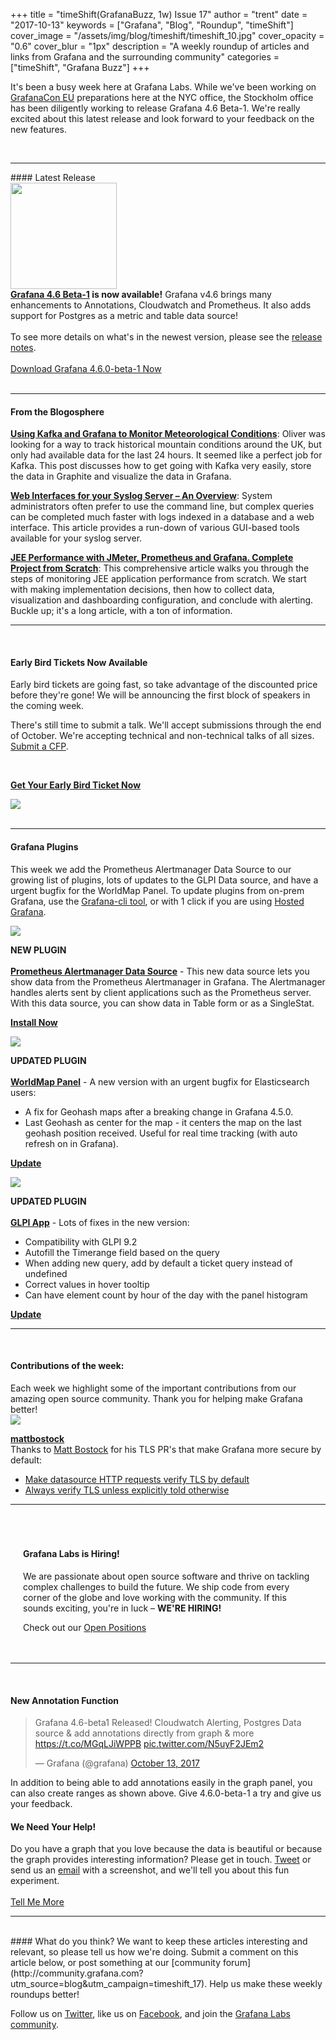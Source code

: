 +++
title = "timeShift(GrafanaBuzz, 1w) Issue 17"
author = "trent"
date = "2017-10-13"
keywords = ["Grafana", "Blog", "Roundup", "timeShift"]
cover_image = "/assets/img/blog/timeshift/timeshift_10.jpg"
cover_opacity = "0.6"
cover_blur = "1px"
description = "A weekly roundup of articles and links from Grafana and the surrounding community"
categories = ["timeShift", "Grafana Buzz"]
+++

<div class="row row--no-gutters">
	<div class="col col--sm-12">
		<p>It's been a busy week here at Grafana Labs. While we've been working on <a href="https://ti.to/grafanacon/grafanacon-eu/with/e1i8kk09ih8" target="_blank">GrafanaCon EU</a> preparations here at the NYC office, the Stockholm office has been diligently working to release Grafana 4.6 Beta-1. We're really excited about this latest release and look forward to your feedback on the new features.</p>
	</div>
</div>

<br />
<hr />
#### Latest Release

<div class="row row--no-gutters blog-plugin-grid">
	<div class="col col--sm-3">
		<img src="/assets/img/blog/timeshift/grafana_release_icon.png" width="170" />
	</div>
	<div class="col col--sm-9">
		<strong><a href="https://grafana.com/grafana/download?utm_source=blog&utm_campaign=timeshift_14" target="_blank">Grafana 4.6 Beta-1</a> is now available!</strong> Grafana v4.6 brings many enhancements to Annotations, Cloudwatch and Prometheus. It also adds support for Postgres as a metric and table data source!
		<br /><br />
		To see more details on what's in the newest version, please see the <a href="https://community.grafana.com/t/release-notes-v4-6-x/3179?utm_source=blog&utm_campaign=timeshift_17" target="_blank">release notes</a>.
		<br /><br />
		<a href="https://grafana.com/grafana/download?utm_source=blog&utm_campaign=timeshift_17" target="_blank" class="btn btn--primary">Download Grafana 4.6.0-beta-1 Now</a>
	</div>
</div>


<br />
<hr />


#### From the Blogosphere
[**Using Kafka and Grafana to Monitor Meteorological Conditions**](http://blog.scottlogic.com/2017/10/13/MetOfficeKafka.html): Oliver was looking for a way to track historical mountain conditions around the UK, but only had available data for the last 24 hours. It seemed like a perfect job for Kafka. This post discusses how to get going with Kafka very easily, store the data in Graphite and visualize the data in Grafana.

[**Web Interfaces for your Syslog Server – An Overview**](https://www.balabit.com/blog/web-interfaces-for-your-syslog-server-an-overview/): System administrators often prefer to use the command line, but complex queries can be completed much faster with logs indexed in a database and a web interface. This article provides a run-down of various GUI-based tools available for your syslog server.

[**JEE Performance with JMeter, Prometheus and Grafana. Complete Project from Scratch**](http://highcohesionloosecoupling.com/index.php/2017/10/08/jee-performance-jmeter-prometheus-grafana-complete-project-scratch/): This comprehensive article walks you through the steps of monitoring JEE application performance from scratch. We start with making implementation decisions, then how to collect data, visualization and dashboarding configuration, and conclude with alerting. Buckle up; it's a long article, with a ton of information.

<hr />
<br />

<div class="row row--md-gutters blog-plugin-grid">
	<div class="col col--sm-10 blog-plugin-grid__item">
		<h4>Early Bird Tickets Now Available</h4>
		<p>
			Early bird tickets are going fast, so take advantage of the discounted price before they're gone! We will be announcing the first block of speakers in the coming week.
		</p>
		<p>
			There's still time to submit a talk. We'll accept submissions through the end of October. We're accepting technical and non-technical talks of all sizes. <a href="http://grafana.com/grafanacon-cfp?utm_source=blog&utm_campaign=timeshift_17" target="_blank">Submit a CFP</a>.
		</p>
		<br />
		<p>
			<a class="btn btn--grafanacon" href="https://ti.to/grafanacon/grafanacon-eu/with/e1i8kk09ih8" target="_blank"><strong>Get Your Early Bird Ticket Now</strong></a>
		</p>
	</div>
	<div class="col col--sm-2 blog-plugin-grid__item">
		<img style="border-radius: 0;" src="/assets/img/blog/timeshift/grafanacon_eu_announcement.png" />
	</div>
</div>

<br />
<hr />

#### Grafana Plugins
This week we add the Prometheus Alertmanager Data Source to our growing list of plugins, lots of updates to the GLPI Data source, and have a urgent bugfix for the WorldMap Panel. To update plugins from on-prem Grafana, use the <a href="http://docs.grafana.org/administration/cli/#grafana-cli?utm_source=blog&utm_campaign=timeshift_16" target="_blank">Grafana-cli tool</a>, or with 1 click if you are using <a href="https://grafana.com/cloud/grafana?utm_source=blog&utm_campaign=timeshift_16" target="_blank">Hosted Grafana</a>. 


<div class="blog-plugin">
	<div class="row row--md-gutters blog-plugin-grid">
		<div class="col col--sm-2 blog-plugin-grid__item">
			<img style="border-radius: 0;" src="https://grafana.com/api/plugins/prometheus/versions/0.0.1/logos/large" />
		</div>
		<div class="col col--sm-10 blog-plugin-grid__item">
			<p>
				<div class="new-plugin-tag"><strong>NEW PLUGIN</strong></div><br/>
				<strong><a href="https://grafana.com/plugins/camptocamp-prometheus-alertmanager-datasource?utm_source=blog&utm_campaign=timeshift_17" target="_blank">Prometheus Alertmanager Data Source</a></strong> - This new data source lets you show data from the Prometheus Alertmanager in Grafana. The Alertmanager handles alerts sent by client applications such as the Prometheus server. With this data source, you can show data in Table form or as a SingleStat.
			</p>
			<p>
				<a class="btn btn-outline btn-small" href="https://grafana.com/plugins/camptocamp-prometheus-alertmanager-datasource?utm_source=blog&utm_campaign=timeshift_17" target="_blank"><strong>Install Now</strong></a>
			</p>
		</div>
	</div>
</div>

<div class="blog-plugin">
	<div class="row row--md-gutters blog-plugin-grid">
		<div class="col col--sm-2 blog-plugin-grid__item">
			<img style="border-radius: 0;" src="https://grafana.com/api/plugins/grafana-worldmap-panel/versions/0.0.20/logos/large" />
		</div>
		<div class="col col--sm-10 blog-plugin-grid__item">
			<p>
				<div class="updated-plugin-tag"><strong>UPDATED PLUGIN</strong></div><br/>
				<strong><a href="https://grafana.com/plugins/grafana-worldmap-panel?utm_source=blog&utm_campaign=timeshift_17" target="_blank">WorldMap Panel</a></strong> - A new version with an urgent bugfix for Elasticsearch users:
				<ul>
					<li>A fix for Geohash maps after a breaking change in Grafana 4.5.0.</li>
					<li>Last Geohash as center for the map - it centers the map on the last geohash position received. Useful for real time tracking (with auto refresh on in Grafana).</li>
				</ul>
			</p>
			<p>
				<a class="btn btn-outline btn-small" href="https://grafana.com/plugins/grafana-worldmap-panel?utm_source=blog&utm_campaign=timeshift_17" target="_blank"><strong>Update</strong></a>
			</p>
		</div>
	</div>
</div>

<div class="blog-plugin">
	<div class="row row--md-gutters blog-plugin-grid">
		<div class="col col--sm-2 blog-plugin-grid__item">
			<img style="border-radius: 0;" src="https://grafana.com/api/plugins/ddurieux-glpi-app/versions/1.1.0/logos/large" />
		</div>
		<div class="col col--sm-10 blog-plugin-grid__item">
			<p>
				<div class="updated-plugin-tag"><strong>UPDATED PLUGIN</strong></div><br/>
				<strong><a href="https://grafana.com/plugins/ddurieux-glpi-app?utm_source=blog&utm_campaign=timeshift_17" target="_blank">GLPI App</a></strong> - Lots of fixes in the new version:
				<ul>
					<li>Compatibility with GLPI 9.2</li>
					<li>Autofill the Timerange field based on the query</li>
					<li>When adding new query, add by default a ticket query instead of undefined</li>
					<li>Correct values in hover tooltip</li>
					<li>Can have element count by hour of the day with the panel histogram</li>
				</ul>
			</p>
			<p>
				<a class="btn btn-outline btn-small" href="https://grafana.com/plugins/ddurieux-glpi-app?utm_source=blog&utm_campaign=timeshift_17" target="_blank"><strong>Update</strong></a>
			</p>
		</div>
	</div>
</div>

<hr />
<br />

<h4>Contributions of the week:</h4>
Each week we highlight some of the important contributions from our amazing open source community. Thank you for helping make Grafana better!

<div class="blog-plugin">
	<div class="row row--md-gutters blog-plugin-grid">
		<div class="col col--sm-12 blog-plugin-grid__item">
			<div class="row row--md-gutters blog-plugin-grid">
				<div class="col col--sm-3 blog-plugin-grid__item">
					<img class="mvc" src="https://avatars3.githubusercontent.com/u/4348848?s=460&v=4" />
				</div>
				<div class="col col--sm-9 blog-plugin-grid__item">
					<p>
						<strong><a href="https://github.com/mattbostock" target="_blank">mattbostock</a></strong><br/>
						Thanks to <a href="https://github.com/mattbostock">Matt Bostock</a> for his TLS PR's that make Grafana more secure by default:
						<ul>
							<li><a href="https://github.com/grafana/grafana/pull/9377">Make datasource HTTP requests verify TLS by default</a></li>
							<li><a href="https://github.com/grafana/grafana/pull/9378">Always verify TLS unless explicitly told otherwise</a></li>
						</ul>
					</p>
				</div>
			</div>
		</div>
	</div>
</div>

<hr />
<br />

<div style=" padding: 20px; background: url(/assets/img/blog/timeshift/polygon_texture_black.jpg); background-size: cover; border-radius: 4px;">
	<h4>Grafana Labs is Hiring!</h4>
	<p>We are passionate about open source software and thrive on tackling complex challenges to build the future. We ship code from every corner of the globe and love working with the community. If this sounds exciting, you're in luck – <strong>WE'RE HIRING!</strong></p>
	<p>Check out our <a class="btn btn-outline" href="https://grafana.com/about/hiring?utm_source=blog&utm_campaign=timeshift_17" target="_blank">Open Positions</a></p>
</div>

<hr />
<br />


<div>
	<div class="row row--md-gutters">
		<div class="col col--sm-5">
			<h4>New Annotation Function</h4>
			<blockquote class="twitter-tweet" data-lang="en"><p lang="en" dir="ltr">Grafana 4.6-beta1 Released! Cloudwatch Alerting, Postgres Data source &amp; add annotations directly from graph &amp; more <a href="https://t.co/MGqLJiWPPB">https://t.co/MGqLJiWPPB</a> <a href="https://t.co/N5uyF2JEm2">pic.twitter.com/N5uyF2JEm2</a></p>&mdash; Grafana (@grafana) <a href="https://twitter.com/grafana/status/918796181135912960?ref_src=twsrc%5Etfw">October 13, 2017</a></blockquote>
			<script async src="//platform.twitter.com/widgets.js" charset="utf-8"></script>
			<p>In addition to being able to add annotations easily in the graph panel, you can also create ranges as shown above. Give 4.6.0-beta-1 a try and give us your feedback.</p>
		</div>
		<div class="col col--sm-6 col--sm-offset-1">
			<h4>We Need Your Help!</h4>
			Do you have a graph that you love because the data is beautiful or because the graph provides interesting information? Please get in touch. <a href="https://twitter.com/intent/tweet?text=Hey%20%40grafana, I want to know what your experiment is all about.">Tweet</a> or send us an <a href="mailto:hello@grafana.com">email</a> with a screenshot, and we'll tell you about this fun experiment.<br /><br />
			<a class="btn btn-outline" href="mailto:hello@grafana.com">Tell Me More</a>
		</div>
	</div>
</div>





<hr />
<br />
#### What do you think?
We want to keep these articles interesting and relevant, so please tell us how we're doing. Submit a comment on this article below, or post something at our [community forum](http://community.grafana.com?utm_source=blog&utm_campaign=timeshift_17). Help us make these weekly roundups better!

Follow us on [Twitter](http://twitter.com/grafana), like us on [Facebook](http://facebook.com/grafana), and join the [Grafana Labs community](http://grafana.com/signup?utm_source=blog&utm_campaign=timeshift_16).



